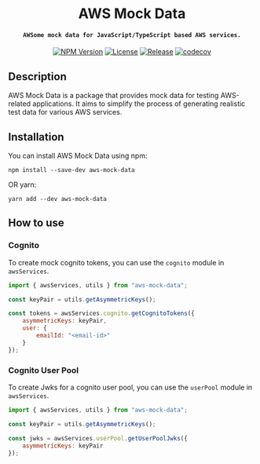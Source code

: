 <div align="center">

# AWS Mock Data

#### `AWSome mock data for JavaScript/TypeScript based AWS services.`

[![NPM Version](https://img.shields.io/npm/v/aws-mock-data?logo=npm)](https://www.npmjs.com/package/aws-mock-data)
[![License](https://img.shields.io/badge/license-MIT-blue.svg)](https://github.com/ShellXploit/aws-mock-data/blob/main/LICENSE)
[![Release](https://github.com/ShellXploit/aws-mock-data/actions/workflows/publish.yaml/badge.svg)](https://github.com/ShellXploit/aws-mock-data/actions/workflows/publish.yaml)
[![codecov](https://codecov.io/gh/ShellXploit/aws-mock-data/graph/badge.svg?token=JDR3J56KVE)](https://codecov.io/gh/ShellXploit/aws-mock-data)

</div>

## Description

AWS Mock Data is a package that provides mock data for testing AWS-related applications. It aims to simplify the process of generating realistic test data for various AWS services.

## Installation

You can install AWS Mock Data using npm:

```shell
npm install --save-dev aws-mock-data
```

OR yarn:

```shell
yarn add --dev aws-mock-data
```

## How to use

### Cognito

To create mock cognito tokens, you can use the `cognito` module in `awsServices`.

```javascript
import { awsServices, utils } from "aws-mock-data";

const keyPair = utils.getAsymmetricKeys();

const tokens = awsServices.cognito.getCognitoTokens({
	asymmetricKeys: keyPair,
	user: {
		emailId: "<email-id>"
	}
});
```

### Cognito User Pool

To create Jwks for a cognito user pool, you can use the `userPool` module in `awsServices`.

```javascript
import { awsServices, utils } from "aws-mock-data";

const keyPair = utils.getAsymmetricKeys();

const jwks = awsServices.userPool.getUserPoolJwks({
	asymmetricKeys: keyPair
});
```
